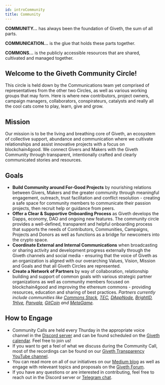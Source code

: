 ```yaml
---
id: introCommunity
title: Community
---
```


**COMMUNITY…** has always been the foundation of Giveth, the sum of all parts.

**COMMUNICATION…** is the glue that holds these parts together.

**COMMONS…** is the publicly accessible resources that are shared, cultivated and managed together.

## Welcome to the Giveth Community Circle!

This circle is held down by the Communications team yet comprised of representatives from the other two Circles, as well as various working groups that may form. Here is where new contributors, project owners, campaign managers, collaborators, conspirateurs, catalysts and really all the cool cats come to play, learn, give and grow.

## Mission

Our mission is to be the living and breathing core of Giveth, an ecosystem of collective support, abundance and communication where we cultivate relationships and assist innovative projects with a focus on blockchain4good. We connect Givers and Makers with the Giveth Community through transparent, intentionally crafted and clearly communicated stories and resources.

## Goals

* **Build Community around For-Good Projects** by nourishing relations between Givers, Makers and the greater community through meaningful engagement, outreach, trust facilitation and conflict resolution - creating a safe space for community members to communicate their passion projects, then recruit help or guidance from peers.
* **Offer a Clear & Supportive Onboarding Process** as Giveth develops the Dapps, economy, DAO and ongoing new features. The community circle provides a well-defined, transparent and helpful onboarding process that supports the needs of Contributors, Communities, Campaigns, Projects and Donors as well as functions as a bridge for newcomers into the crypto space.
* **Coordinate External and Internal Communications** when broadcasting or sharing activity and development progress externally through the Giveth channels and social media - ensuring that the voice of Giveth as an organization is aligned with our overarching Values, Vision, Mission and Goals and that all Giveth Circles are represented.
* **Create a Network of Partners** by way of collaboration, relationship building and support of common goals with various strategic partner organizations as well as community members focused on blockchain4good and improving the ethereum commons - providing resources, education and sharing of best practices.
*Partners currently include communities like [Commons Stack](https://commonsstack.org/), [TEC](https://forum.tecommons.org/), [DAppNode](https://dappnode.io/), [BrightID](https://www.brightid.org/), [1Hive](https://about.1hive.org/), [Panvala](https://panvala.com/), [GitCoin](https://gitcoin.co/) and [MetaGame](https://wiki.metagame.wtf/).*

## How to Engage

* Community Calls are held every Thurday in the appropriate voice channel in the [Discord server](https://discord.gg/DAFkKdkykr) and can be found scheduled on the [Giveth calendar](https://calendar.giveth.io/). Feel free to join us!
* If you want to get a feel of what we discuss during the Community Call, most of the recordings can be found on our [Giveth Transparency YouTube channel](https://www.youtube.com/channel/UCdqmP4axeI1hNmX20aZsOwg).
* You can read more on all of our initiatives on our [Medium blog](https://medium.com/giveth/) as well as engage with releveant topics and proposals on the [Giveth Forum](https://forum.giveth.io/).
* If you have any questions or are interested in contributing, feel free to reach out in the Discord server or [Telegram chat](https://t.me/Givethio). 
